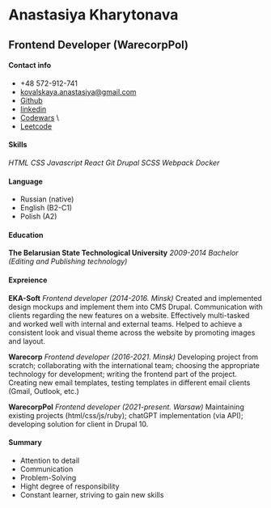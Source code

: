 # Anastasiya Kharytonava

## Frontend Developer (WarecorpPol)

#### Contact info ####
  * +48 572-912-741
  * kovalskaya.anastasiya@gmail.com
  * [Github](https://github.com/Anastasiya2310)
  * [linkedin](https://www.linkedin.com/in/anastasiya-kharitonova/)
  * [Codewars](https://www.codewars.com/users/Anastasiya.2310) \
  * [Leetcode](https://leetcode.com/user8779BK/)

#### Skills ####
  *HTML* *CSS* *Javascript* *React* *Git* *Drupal* *SCSS* *Webpack* *Docker*

#### Language ####
  * Russian (native)
  * English (B2-C1)
  * Polish (A2)

#### Education ####
  **The Belarusian State Technological University** _2009-2014_
  *Bachelor (Editing and Publishing technology)*

#### Expreience ####
  **EKA-Soft** _Frontend developer (2014-2016. Minsk)_
  Created and implemented design mockups and implement them into CMS Drupal.
  Communication with clients regarding the new features on a website.
  Effectively multi-tasked and worked well with internal and external teams.
  Helped to achieve a consistent look and visual theme across the website by promoting images and layout.

  **Warecorp** _Frontend developer (2016-2021. Minsk)_
  Developing project from scratch; collaborating with the international team; choosing the appropriate technology for development; writing the frontend part of the project. 
  Creating new email templates, testing templates in different email clients (Gmail, Outlook, etc.)

  **WarecorpPol** _Frontend developer (2021-present. Warsaw)_
  Maintaining existing projects (html/css/js/ruby); chatGPT implementation (via API); developing solution for client in Drupal 10.

#### Summary ####
  * Attention to detail
  * Communication
  * Problem-Solving
  * Hight degree of responsibility
  * Constant learner, striving to gain new skills

